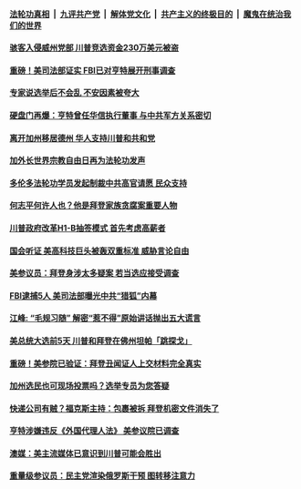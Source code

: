 

####  [法轮功真相](../../../../basic/blob/master/README.md?t=10301531) &nbsp;|&nbsp; [九评共产党](../../../../9ping.md/blob/master/README.md?t=10301531) &nbsp;|&nbsp; [解体党文化](../../../../jtdwh.md/blob/master/README.md?t=10301531)  &nbsp;|&nbsp; [共产主义的终极目的](../../../../gczydzjmd.md/blob/master/README.md?t=10301531) &nbsp;|&nbsp; [魔鬼在统治我们的世界](../../../../mgztzwmdsj.md/blob/master/README.md?t=10301531) 

#### [骇客入侵威州党部 川普竞选资金230万美元被盗](../pages/soh6/437530.md?t=10301531) 
#### [重磅！美司法部证实 FBI已对亨特展开刑事调查](../pages/soh6/437512.md?t=10301531) 
#### [专家说选举后不会乱 不安因素被夸大](../pages/soh6/437425.md?t=10301531) 
#### [硬盘门再爆：亨特曾任华信执行董事 与中共军方关系密切](../pages/soh6/437443.md?t=10301531) 
#### [离开加州移居德州 华人支持川普和共和党](../pages/soh6/437314.md?t=10301531) 
#### [加外长世界宗教自由日再为法轮功发声](../pages/soh6/437356.md?t=10301531) 
#### [多伦多法轮功学员发起制裁中共高官请愿 民众支持](../pages/soh6/437389.md?t=10301531) 
#### [何志平何许人也？他是拜登家族贪腐案重要人物](../pages/soh6/437401.md?t=10301531) 
#### [川普政府改革H1-B抽签模式 首先考虑高薪者](../pages/soh6/437383.md?t=10301531) 
#### [国会听证 美高科技巨头被轰双重标准 威胁言论自由](../pages/soh6/437395.md?t=10301531) 
#### [美参议员：拜登身涉太多疑案 若当选应接受调查](../pages/soh6/437362.md?t=10301531) 
#### [FBI逮捕5人 美司法部曝光中共“猎狐”内幕](../pages/soh6/437353.md?t=10301531) 
#### [江峰: “毛规习随” 解密“惹不得”原始讲话抛出五大谎言](../pages/soh6/437368.md?t=10301531) 
#### [美总统大选前5天 川普和拜登在佛州坦帕「跳探戈」](../pages/soh6/437320.md?t=10301531) 
#### [重磅！美参院已验证：拜登丑闻证人上交材料完全真实](../pages/soh6/437302.md?t=10301531) 
#### [加州选民也可现场投票吗？选举专员为您答疑](../pages/soh6/437272.md?t=10301531) 
#### [快递公司有贼？福克斯主持：包裹被拆 拜登机密文件消失了](../pages/soh6/437251.md?t=10301531) 
#### [亨特涉嫌违反《外国代理人法》 美参议院已调查](../pages/soh6/437188.md?t=10301531) 
#### [澳媒：美主流媒体已意识到川普可能会胜出  ](../pages/soh6/437107.md?t=10301531) 
#### [重量级参议员：民主党渲染俄罗斯干预 图转移注意力](../pages/soh6/437146.md?t=10301531) 
